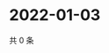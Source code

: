 # 2022-01-03

共 0 条

<!-- BEGIN WEIBO -->
<!-- 最后更新时间 Mon Jan 03 2022 05:00:40 GMT+0800 (China Standard Time) -->

<!-- END WEIBO -->
